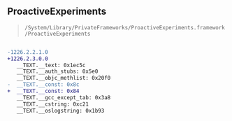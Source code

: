 ## ProactiveExperiments

> `/System/Library/PrivateFrameworks/ProactiveExperiments.framework/ProactiveExperiments`

```diff

-1226.2.2.1.0
+1226.2.3.0.0
   __TEXT.__text: 0x1ec5c
   __TEXT.__auth_stubs: 0x5e0
   __TEXT.__objc_methlist: 0x20f0
-  __TEXT.__const: 0x8c
+  __TEXT.__const: 0x84
   __TEXT.__gcc_except_tab: 0x3a8
   __TEXT.__cstring: 0xc21
   __TEXT.__oslogstring: 0x1b93

```
